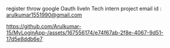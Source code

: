 register throw google Oauth
liveIn Tech intern project
email id : arulkumar1551990@gmail.com


https://github.com/Arulkumar-15/MyLoginApp-/assets/167556174/e74f67ab-2f8e-4067-9d51-17d5e8ddb6e7

